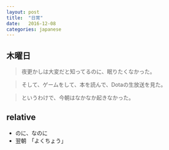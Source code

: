 ```yaml
---
layout: post
title:  "日常"
date:   2016-12-08
categories: japanese
---
```

## 木曜日

> 夜更かしは大変だと知ってるのに、眠りたくなかった。

> そして、ゲームをして、本を読んで、Dotaの生放送を見た。

> というわけで、今朝はなかなか起きなかった。

## relative

* のに、なのに
* 翌朝　「よくちょう」